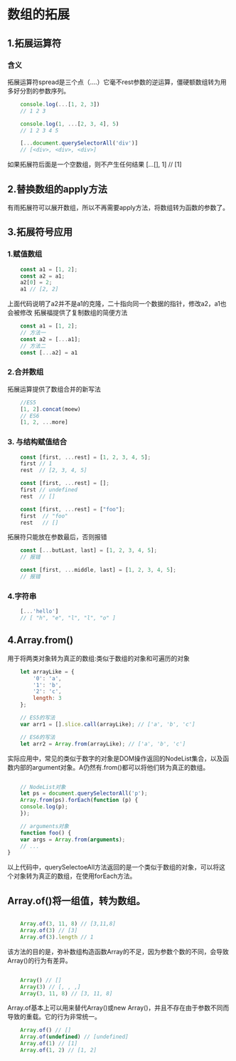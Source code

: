 # 数组的拓展

## 1.拓展运算符

### 含义 

拓展运算符spread是三个点（....）它毫不rest参数的逆运算，僵硬额数组转为用多好分割的参数序列。

```js
    console.log(...[1, 2, 3])
    // 1 2 3

    console.log(1, ...[2, 3, 4], 5)
    // 1 2 3 4 5

    [...document.querySelectorAll('div')]
    // [<div>, <div>, <div>]
```
如果拓展符后面是一个空数组，则不产生任何结果
[...[], 1] // [1]

## 2.替换数组的apply方法

有雨拓展符可以展开数组，所以不再需要apply方法，将数组转为函数的参数了。

## 3.拓展符号应用

### 1.赋值数组

```js
    const a1 = [1, 2];
    const a2 = a1;
    a2[0] = 2;
    a1 // [2, 2]
```
上面代码说明了a2并不是a1的克隆，二十指向同一个数据的指针，修改a2，a1也会被修改
拓展福提供了复制数组的简便方法

```js
    const a1 = [1, 2];
    // 方法一
    const a2 = [...a1];
    // 方法二
    const [...a2] = a1
```

### 2.合并数组

拓展运算提供了数组合并的新写法

```js
    //ES5
    [1, 2].concat(moew)
    // ES6
    [1, 2, ...more]
```
### 3. 与结构赋值结合
```js
    const [first, ...rest] = [1, 2, 3, 4, 5];
    first // 1
    rest  // [2, 3, 4, 5]

    const [first, ...rest] = [];
    first // undefined
    rest  // []

    const [first, ...rest] = ["foo"];
    first  // "foo"
    rest   // []
```
拓展符只能放在参数最后，否则报错
```js
    const [...butLast, last] = [1, 2, 3, 4, 5];
    // 报错

    const [first, ...middle, last] = [1, 2, 3, 4, 5];
    // 报错
```
### 4.字符串
```js
    [...'hello']
    // [ "h", "e", "l", "l", "o" ]
```

## 4.Array.from()

用于将两类对象转为真正的数组:类似于数组的对象和可遍历的对象
```js
    let arrayLike = {
        '0': 'a',
        '1': 'b',
        '2': 'c',
        length: 3
    };

    // ES5的写法
    var arr1 = [].slice.call(arrayLike); // ['a', 'b', 'c']

    // ES6的写法
    let arr2 = Array.from(arrayLike); // ['a', 'b', 'c']
```

实际应用中，常见的类似于数字的对象是DOM操作返回的NodeList集合，以及函数内部的argument对象。A仍然有.from()都可以将他们转为真正的数组。
```js

    // NodeList对象
    let ps = document.querySelectorAll('p');
    Array.from(ps).forEach(function (p) {
    console.log(p);
    });

    // arguments对象
    function foo() {
    var args = Array.from(arguments);
    // ...
}
```
以上代码中，querySelectoeAll方法返回的是一个类似于数组的对象，可以将这个对象转为真正的数组，在使用forEach方法。

## Array.of()将一组值，转为数组。
```js

    Array.of(3, 11, 8) // [3,11,8]
    Array.of(3) // [3]
    Array.of(3).length // 1 
```
该方法的目的是，弥补数组构造函数Array的不足，因为参数个数的不同，会导致Array()的行为有差异。

```js

    Array() // []
    Array(3) // [, , ,]
    Array(3, 11, 8) // [3, 11, 8]
```

Array.of基本上可以用来替代Array()或new Array()，并且不存在由于参数不同而导致的重载。它的行为非常统一。

```js
    Array.of() // []
    Array.of(undefined) // [undefined]
    Array.of(1) // [1]
    Array.of(1, 2) // [1, 2]
```


